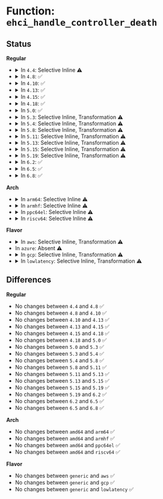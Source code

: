 # Function: <code>ehci_handle_controller_death</code>

## Status
<b>Regular</b>
<ul>
<li>
<details>
<summary>In <code>4.4</code>: Selective Inline ⚠️</summary>

```c
void ehci_handle_controller_death(struct ehci_hcd *ehci);
```

**Collision:** Unique Static

**Inline:** Selective

**Transformation:** False

**Instances:**

```
In drivers/usb/host/ehci-hcd.c (ffffffff8163a270)
Location: drivers/usb/host/ehci-timer.c:196
Inline: True
Direct callers:
  - drivers/usb/host/ehci-hcd.c:ehci_irq
  - drivers/usb/host/ehci-hcd.c:ehci_bus_suspend
```
**Symbols:**

```
ffffffff8163a270-ffffffff8163a32b: ehci_handle_controller_death (STB_LOCAL)
```
</details>
</li>
<li>
<details>
<summary>In <code>4.8</code>: ✅</summary>

```c
void ehci_handle_controller_death(struct ehci_hcd *ehci);
```

**Collision:** Unique Static

**Inline:** No

**Transformation:** False

**Instances:**

```
In drivers/usb/host/ehci-hcd.c (ffffffff8169af50)
Location: drivers/usb/host/ehci-timer.c:197
Inline: False
Direct callers:
  - drivers/usb/host/ehci-hcd.c:ehci_irq
  - drivers/usb/host/ehci-hcd.c:ehci_bus_suspend
```
**Symbols:**

```
ffffffff8169af50-ffffffff8169b00b: ehci_handle_controller_death (STB_LOCAL)
```
</details>
</li>
<li>
<details>
<summary>In <code>4.10</code>: ✅</summary>

```c
void ehci_handle_controller_death(struct ehci_hcd *ehci);
```

**Collision:** Unique Static

**Inline:** No

**Transformation:** False

**Instances:**

```
In drivers/usb/host/ehci-hcd.c (ffffffff816c9030)
Location: drivers/usb/host/ehci-timer.c:196
Inline: False
Direct callers:
  - drivers/usb/host/ehci-hcd.c:ehci_irq
  - drivers/usb/host/ehci-hcd.c:ehci_bus_suspend
```
**Symbols:**

```
ffffffff816c9030-ffffffff816c90eb: ehci_handle_controller_death (STB_LOCAL)
```
</details>
</li>
<li>
<details>
<summary>In <code>4.13</code>: ✅</summary>

```c
void ehci_handle_controller_death(struct ehci_hcd *ehci);
```

**Collision:** Unique Static

**Inline:** No

**Transformation:** False

**Instances:**

```
In drivers/usb/host/ehci-hcd.c (ffffffff816dda10)
Location: drivers/usb/host/ehci-timer.c:196
Inline: False
Direct callers:
  - drivers/usb/host/ehci-hcd.c:ehci_irq
  - drivers/usb/host/ehci-hcd.c:ehci_bus_suspend
```
**Symbols:**

```
ffffffff816dda10-ffffffff816ddacb: ehci_handle_controller_death (STB_LOCAL)
```
</details>
</li>
<li>
<details>
<summary>In <code>4.15</code>: ✅</summary>

```c
void ehci_handle_controller_death(struct ehci_hcd *ehci);
```

**Collision:** Unique Static

**Inline:** No

**Transformation:** False

**Instances:**

```
In drivers/usb/host/ehci-hcd.c (ffffffff8174a150)
Location: drivers/usb/host/ehci-timer.c:187
Inline: False
Direct callers:
  - drivers/usb/host/ehci-hcd.c:ehci_irq
  - drivers/usb/host/ehci-hcd.c:ehci_bus_suspend
```
**Symbols:**

```
ffffffff8174a150-ffffffff8174a20b: ehci_handle_controller_death (STB_LOCAL)
```
</details>
</li>
<li>
<details>
<summary>In <code>4.18</code>: ✅</summary>

```c
void ehci_handle_controller_death(struct ehci_hcd *ehci);
```

**Collision:** Unique Static

**Inline:** No

**Transformation:** False

**Instances:**

```
In drivers/usb/host/ehci-hcd.c (ffffffff8178a100)
Location: drivers/usb/host/ehci-timer.c:187
Inline: False
Direct callers:
  - drivers/usb/host/ehci-hcd.c:ehci_irq
  - drivers/usb/host/ehci-hcd.c:ehci_bus_suspend
```
**Symbols:**

```
ffffffff8178a100-ffffffff8178a1bb: ehci_handle_controller_death (STB_LOCAL)
```
</details>
</li>
<li>
<details>
<summary>In <code>5.0</code>: ✅</summary>

```c
void ehci_handle_controller_death(struct ehci_hcd *ehci);
```

**Collision:** Unique Static

**Inline:** No

**Transformation:** False

**Instances:**

```
In drivers/usb/host/ehci-hcd.c (ffffffff817add50)
Location: drivers/usb/host/ehci-timer.c:187
Inline: False
Direct callers:
  - drivers/usb/host/ehci-hcd.c:ehci_irq
  - drivers/usb/host/ehci-hcd.c:ehci_bus_suspend
```
**Symbols:**

```
ffffffff817add50-ffffffff817ade0b: ehci_handle_controller_death (STB_LOCAL)
```
</details>
</li>
<li>
<details>
<summary>In <code>5.3</code>: Selective Inline, Transformation ⚠️</summary>

```c
void ehci_handle_controller_death(struct ehci_hcd *ehci);
```

**Collision:** Unique Static

**Inline:** Selective

**Transformation:** True

**Instances:**

```
In drivers/usb/host/ehci-hcd.c (ffffffff817ed00d)
Location: drivers/usb/host/ehci-timer.c:187
Inline: True
Direct callers:
  - drivers/usb/host/ehci-hcd.c:ehci_irq
  - drivers/usb/host/ehci-hcd.c:ehci_bus_suspend
```
**Symbols:**

```
ffffffff817ecff0-ffffffff817ed0a0: ehci_handle_controller_death (STB_LOCAL)
ffffffff817f2b1d-ffffffff817f2b35: ehci_handle_controller_death.cold (STB_LOCAL)
```
</details>
</li>
<li>
<details>
<summary>In <code>5.4</code>: Selective Inline, Transformation ⚠️</summary>

```c
void ehci_handle_controller_death(struct ehci_hcd *ehci);
```

**Collision:** Unique Static

**Inline:** Selective

**Transformation:** True

**Instances:**

```
In drivers/usb/host/ehci-hcd.c (ffffffff8181dedd)
Location: drivers/usb/host/ehci-timer.c:187
Inline: True
Direct callers:
  - drivers/usb/host/ehci-hcd.c:ehci_irq
  - drivers/usb/host/ehci-hcd.c:ehci_bus_suspend
```
**Symbols:**

```
ffffffff8181dec0-ffffffff8181df70: ehci_handle_controller_death (STB_LOCAL)
ffffffff81823957-ffffffff8182396f: ehci_handle_controller_death.cold (STB_LOCAL)
```
</details>
</li>
<li>
<details>
<summary>In <code>5.8</code>: Selective Inline, Transformation ⚠️</summary>

```c
void ehci_handle_controller_death(struct ehci_hcd *ehci);
```

**Collision:** Unique Static

**Inline:** Selective

**Transformation:** True

**Instances:**

```
In drivers/usb/host/ehci-hcd.c (ffffffff818f335d)
Location: drivers/usb/host/ehci-timer.c:187
Inline: True
Direct callers:
  - drivers/usb/host/ehci-hcd.c:ehci_irq
  - drivers/usb/host/ehci-hcd.c:ehci_bus_suspend
```
**Symbols:**

```
ffffffff818f3340-ffffffff818f341c: ehci_handle_controller_death (STB_LOCAL)
ffffffff818f55b5-ffffffff818f55cd: ehci_handle_controller_death.cold (STB_LOCAL)
```
</details>
</li>
<li>
<details>
<summary>In <code>5.11</code>: Selective Inline, Transformation ⚠️</summary>

```c
void ehci_handle_controller_death(struct ehci_hcd *ehci);
```

**Collision:** Unique Static

**Inline:** Selective

**Transformation:** True

**Instances:**

```
In drivers/usb/host/ehci-hcd.c (ffffffff818fc27d)
Location: drivers/usb/host/ehci-timer.c:187
Inline: True
Direct callers:
  - drivers/usb/host/ehci-hcd.c:ehci_irq
  - drivers/usb/host/ehci-hcd.c:ehci_bus_suspend
```
**Symbols:**

```
ffffffff818fc260-ffffffff818fc33c: ehci_handle_controller_death (STB_LOCAL)
ffffffff81c202b6-ffffffff81c202ce: ehci_handle_controller_death.cold (STB_LOCAL)
```
</details>
</li>
<li>
<details>
<summary>In <code>5.13</code>: Selective Inline, Transformation ⚠️</summary>

```c
void ehci_handle_controller_death(struct ehci_hcd *ehci);
```

**Collision:** Unique Static

**Inline:** Selective

**Transformation:** True

**Instances:**

```
In drivers/usb/host/ehci-hcd.c (ffffffff818e0880)
Location: drivers/usb/host/ehci-timer.c:187
Inline: True
Direct callers:
  - drivers/usb/host/ehci-hcd.c:ehci_irq
  - drivers/usb/host/ehci-hcd.c:ehci_bus_suspend
```
**Symbols:**

```
ffffffff818e0860-ffffffff818e0942: ehci_handle_controller_death (STB_LOCAL)
ffffffff81c12320-ffffffff81c12338: ehci_handle_controller_death.cold (STB_LOCAL)
```
</details>
</li>
<li>
<details>
<summary>In <code>5.15</code>: Selective Inline, Transformation ⚠️</summary>

```c
void ehci_handle_controller_death(struct ehci_hcd *ehci);
```

**Collision:** Unique Static

**Inline:** Selective

**Transformation:** True

**Instances:**

```
In drivers/usb/host/ehci-hcd.c (ffffffff8197c890)
Location: drivers/usb/host/ehci-timer.c:187
Inline: True
Direct callers:
  - drivers/usb/host/ehci-hcd.c:ehci_irq
  - drivers/usb/host/ehci-hcd.c:ehci_bus_suspend
```
**Symbols:**

```
ffffffff8197c870-ffffffff8197c952: ehci_handle_controller_death (STB_LOCAL)
ffffffff81d1ed0b-ffffffff81d1ed23: ehci_handle_controller_death.cold (STB_LOCAL)
```
</details>
</li>
<li>
<details>
<summary>In <code>5.19</code>: Selective Inline, Transformation ⚠️</summary>

```c
void ehci_handle_controller_death(struct ehci_hcd *ehci);
```

**Collision:** Unique Static

**Inline:** Selective

**Transformation:** True

**Instances:**

```
In drivers/usb/host/ehci-hcd.c (ffffffff81ad84bf)
Location: drivers/usb/host/ehci-timer.c:187
Inline: True
Direct callers:
  - drivers/usb/host/ehci-hcd.c:ehci_irq
  - drivers/usb/host/ehci-hcd.c:ehci_bus_suspend
```
**Symbols:**

```
ffffffff81ad84a0-ffffffff81ad8589: ehci_handle_controller_death (STB_LOCAL)
ffffffff81eea825-ffffffff81eea83d: ehci_handle_controller_death.cold (STB_LOCAL)
```
</details>
</li>
<li>
<details>
<summary>In <code>6.2</code>: ✅</summary>

```c
void ehci_handle_controller_death(struct ehci_hcd *ehci);
```

**Collision:** Unique Static

**Inline:** No

**Transformation:** False

**Instances:**

```
In drivers/usb/host/ehci-hcd.c (ffffffff81c632d0)
Location: drivers/usb/host/ehci-timer.c:187
Inline: False
Direct callers:
  - drivers/usb/host/ehci-hcd.c:ehci_irq
  - drivers/usb/host/ehci-hcd.c:ehci_bus_suspend
```
**Symbols:**

```
ffffffff81c632d0-ffffffff81c633c5: ehci_handle_controller_death (STB_LOCAL)
```
</details>
</li>
<li>
<details>
<summary>In <code>6.5</code>: ✅</summary>

```c
void ehci_handle_controller_death(struct ehci_hcd *ehci);
```

**Collision:** Unique Static

**Inline:** No

**Transformation:** False

**Instances:**

```
In drivers/usb/host/ehci-hcd.c (ffffffff81cca6d0)
Location: drivers/usb/host/ehci-timer.c:187
Inline: False
Direct callers:
  - drivers/usb/host/ehci-hcd.c:ehci_irq
  - drivers/usb/host/ehci-hcd.c:ehci_bus_suspend
```
**Symbols:**

```
ffffffff81cca6d0-ffffffff81cca7c5: ehci_handle_controller_death (STB_LOCAL)
```
</details>
</li>
<li>
<details>
<summary>In <code>6.8</code>: ✅</summary>

```c
void ehci_handle_controller_death(struct ehci_hcd *ehci);
```

**Collision:** Unique Static

**Inline:** No

**Transformation:** False

**Instances:**

```
In drivers/usb/host/ehci-hcd.c (ffffffff81d7f5a0)
Location: drivers/usb/host/ehci-timer.c:187
Inline: False
Direct callers:
  - drivers/usb/host/ehci-hcd.c:ehci_irq
  - drivers/usb/host/ehci-hcd.c:ehci_bus_suspend
```
**Symbols:**

```
ffffffff81d7f5a0-ffffffff81d7f68a: ehci_handle_controller_death (STB_LOCAL)
```
</details>
</li>
</ul>
<b>Arch</b>
<ul>
<li>
<details>
<summary>In <code>arm64</code>: Selective Inline ⚠️</summary>

```c
void ehci_handle_controller_death(struct ehci_hcd *ehci);
```

**Collision:** Unique Static

**Inline:** Selective

**Transformation:** False

**Instances:**

```
In drivers/usb/host/ehci-hcd.c (ffff800010a57ef8)
Location: drivers/usb/host/ehci-timer.c:187
Inline: True
Direct callers:
  - drivers/usb/host/ehci-hcd.c:ehci_irq
  - drivers/usb/host/ehci-hcd.c:ehci_bus_suspend
```
**Symbols:**

```
ffff800010a57ef8-ffff800010a57fdc: ehci_handle_controller_death (STB_LOCAL)
```
</details>
</li>
<li>
<details>
<summary>In <code>armhf</code>: Selective Inline ⚠️</summary>

```c
void ehci_handle_controller_death(struct ehci_hcd *ehci);
```

**Collision:** Unique Static

**Inline:** Selective

**Transformation:** False

**Instances:**

```
In drivers/usb/host/ehci-hcd.c (c0b2ab24)
Location: drivers/usb/host/ehci-timer.c:187
Inline: True
Direct callers:
  - drivers/usb/host/ehci-hcd.c:ehci_irq
  - drivers/usb/host/ehci-hcd.c:ehci_bus_suspend
```
**Symbols:**

```
c0b2ab24-c0b2abf4: ehci_handle_controller_death (STB_LOCAL)
```
</details>
</li>
<li>
<details>
<summary>In <code>ppc64el</code>: Selective Inline ⚠️</summary>

```c
void ehci_handle_controller_death(struct ehci_hcd *ehci);
```

**Collision:** Unique Static

**Inline:** Selective

**Transformation:** False

**Instances:**

```
In drivers/usb/host/ehci-hcd.c (c000000000b25d00)
Location: drivers/usb/host/ehci-timer.c:187
Inline: True
Direct callers:
  - drivers/usb/host/ehci-hcd.c:ehci_irq
  - drivers/usb/host/ehci-hcd.c:ehci_bus_suspend
```
**Symbols:**

```
c000000000b25d00-c000000000b25e70: ehci_handle_controller_death (STB_LOCAL)
```
</details>
</li>
<li>
<details>
<summary>In <code>riscv64</code>: Selective Inline ⚠️</summary>

```c
void ehci_handle_controller_death(struct ehci_hcd *ehci);
```

**Collision:** Unique Static

**Inline:** Selective

**Transformation:** False

**Instances:**

```
In drivers/usb/host/ehci-hcd.c (ffffffe0006750f2)
Location: drivers/usb/host/ehci-timer.c:187
Inline: True
Direct callers:
  - drivers/usb/host/ehci-hcd.c:ehci_irq
  - drivers/usb/host/ehci-hcd.c:ehci_bus_suspend
```
**Symbols:**

```
ffffffe0006750f2-ffffffe0006751f6: ehci_handle_controller_death (STB_LOCAL)
```
</details>
</li>
</ul>
<b>Flavor</b>
<ul>
<li>
<details>
<summary>In <code>aws</code>: Selective Inline, Transformation ⚠️</summary>

```c
void ehci_handle_controller_death(struct ehci_hcd *ehci);
```

**Collision:** Unique Static

**Inline:** Selective

**Transformation:** True

**Instances:**

```
In drivers/usb/host/ehci-hcd.c (ffffffff817d62bd)
Location: drivers/usb/host/ehci-timer.c:187
Inline: True
Direct callers:
  - drivers/usb/host/ehci-hcd.c:ehci_irq
  - drivers/usb/host/ehci-hcd.c:ehci_bus_suspend
```
**Symbols:**

```
ffffffff817d62a0-ffffffff817d6350: ehci_handle_controller_death (STB_LOCAL)
ffffffff817dbd37-ffffffff817dbd4f: ehci_handle_controller_death.cold (STB_LOCAL)
```
</details>
</li>
<li>
In <code>azure</code>: Absent ⚠️
</li>
<li>
<details>
<summary>In <code>gcp</code>: Selective Inline, Transformation ⚠️</summary>

```c
void ehci_handle_controller_death(struct ehci_hcd *ehci);
```

**Collision:** Unique Static

**Inline:** Selective

**Transformation:** True

**Instances:**

```
In drivers/usb/host/ehci-hcd.c (ffffffff81812d5d)
Location: drivers/usb/host/ehci-timer.c:187
Inline: True
Direct callers:
  - drivers/usb/host/ehci-hcd.c:ehci_irq
  - drivers/usb/host/ehci-hcd.c:ehci_bus_suspend
```
**Symbols:**

```
ffffffff81812d40-ffffffff81812df0: ehci_handle_controller_death (STB_LOCAL)
ffffffff818187d7-ffffffff818187ef: ehci_handle_controller_death.cold (STB_LOCAL)
```
</details>
</li>
<li>
<details>
<summary>In <code>lowlatency</code>: Selective Inline, Transformation ⚠️</summary>

```c
void ehci_handle_controller_death(struct ehci_hcd *ehci);
```

**Collision:** Unique Static

**Inline:** Selective

**Transformation:** True

**Instances:**

```
In drivers/usb/host/ehci-hcd.c (ffffffff8182d82d)
Location: drivers/usb/host/ehci-timer.c:187
Inline: True
Direct callers:
  - drivers/usb/host/ehci-hcd.c:ehci_irq
  - drivers/usb/host/ehci-hcd.c:ehci_bus_suspend
```
**Symbols:**

```
ffffffff8182d810-ffffffff8182d8c0: ehci_handle_controller_death (STB_LOCAL)
ffffffff818327c7-ffffffff818327df: ehci_handle_controller_death.cold (STB_LOCAL)
```
</details>
</li>
</ul>

## Differences
<b>Regular</b>
<ul>
<li>
No changes between <code>4.4</code> and <code>4.8</code> ✅
</li>
<li>
No changes between <code>4.8</code> and <code>4.10</code> ✅
</li>
<li>
No changes between <code>4.10</code> and <code>4.13</code> ✅
</li>
<li>
No changes between <code>4.13</code> and <code>4.15</code> ✅
</li>
<li>
No changes between <code>4.15</code> and <code>4.18</code> ✅
</li>
<li>
No changes between <code>4.18</code> and <code>5.0</code> ✅
</li>
<li>
No changes between <code>5.0</code> and <code>5.3</code> ✅
</li>
<li>
No changes between <code>5.3</code> and <code>5.4</code> ✅
</li>
<li>
No changes between <code>5.4</code> and <code>5.8</code> ✅
</li>
<li>
No changes between <code>5.8</code> and <code>5.11</code> ✅
</li>
<li>
No changes between <code>5.11</code> and <code>5.13</code> ✅
</li>
<li>
No changes between <code>5.13</code> and <code>5.15</code> ✅
</li>
<li>
No changes between <code>5.15</code> and <code>5.19</code> ✅
</li>
<li>
No changes between <code>5.19</code> and <code>6.2</code> ✅
</li>
<li>
No changes between <code>6.2</code> and <code>6.5</code> ✅
</li>
<li>
No changes between <code>6.5</code> and <code>6.8</code> ✅
</li>
</ul>
<b>Arch</b>
<ul>
<li>
No changes between <code>amd64</code> and <code>arm64</code> ✅
</li>
<li>
No changes between <code>amd64</code> and <code>armhf</code> ✅
</li>
<li>
No changes between <code>amd64</code> and <code>ppc64el</code> ✅
</li>
<li>
No changes between <code>amd64</code> and <code>riscv64</code> ✅
</li>
</ul>
<b>Flavor</b>
<ul>
<li>
No changes between <code>generic</code> and <code>aws</code> ✅
</li>
<li>
No changes between <code>generic</code> and <code>gcp</code> ✅
</li>
<li>
No changes between <code>generic</code> and <code>lowlatency</code> ✅
</li>
</ul>
